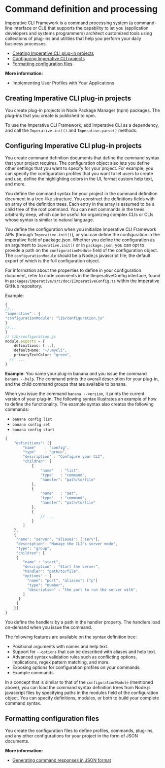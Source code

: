 # Command definition and processing

Imperative CLI Framework is a command processing system (a command-line interface or CLI) that supports the capability to let you (application developers and systems programmers) architect customized tools using collections of plug-ins and utilities that help you perform your daily business processes.

- [Creating Imperative CLI plug-in projects](#creating-imperative-cli-plug-in-projects)
- [Configuring Imperative CLI projects](#configuring-imperative-cli-plug-in-projects)
- [Formatting configuration files](#formatting-configuration-files)

**More information:**
- Implementing User Profiles with Your Applications

## Creating Imperative CLI plug-in projects
You create plug-in projects in Node Package Manager (npm) packages. The plug-ins that you create is published to npm.

To use the Imperative CLI Framework, add Imperative CLI as a dependency, and call the `Imperative.init()` and `Imperative.parse()` methods.

## Configuring Imperative CLI plug-in projects

You create command definition documents that define the command syntax that your project requires. The configuration object also lets you define other settings that you want to specify for your project. For example, you can specify the configuration profiles that you want to let users to create and use, define the highlighting colors in the UI, format custom help text, and more.

You define the command syntax for your project in the command definition document in a tree-like structure. You construct the definitions fields with an array of the definition trees. Each entry in the array is assumed to be a child tree of the root command. You can nest commands in the trees arbitrarily deep, which can be useful for organizing complex CLIs or CLIs whose syntax is similar to natural language.

You define the configuration when you initialize Imperative CLI Framework APIs (through `Imperative.init()`), or you can define the configuration in the imperative field of package.json. Whether you define the configuration as an argument to `Imperative.init()` or in `package.json`, you can opt to provide a path on the `configurationModule` field of the configuration object. The `configurationModule` should be a Node.js javascript file; the default export of which is the full configuration object.

For information about the properties to define in your configuration document, refer to code comments in the IImperativeConfig interface, found in `packages/imperative/src/doc/IImperativeConfig.ts` within the imperative GitHub repository.

Example:

```typescript
{
//...
"imperative" : {
"configurationModule": "lib/configuration.js"
}
//...
}
// lib/configuration.js
module.exports = {
    definitions: [...],
    defaultHome: "~/.mycli",
    primaryTextColor: "green",
  //  ...
}
```

**Example:** You name your plug-in banana and you issue the command `banana --help`. The command prints the overall description for your plug-in, and the child command groups that are available to banana.

When you issue the command `banana --version`, it prints the current version of your plug-in. The following syntax illustrates an example of how to define the functionality. The example syntax also creates the following commands:

- `banana config list`
- `banana config set`
- `banana config start`

```typescript
{
    "definitions": [{
        "name"    : "config",
        "type"    : "group",
        "description" : "Configure your CLI",
        "children": [
            {
                "name"   : "list",
                "type"   : "command",
                "handler": "path/to/file"
            },
            {
                "name"   : "set",
                "type"   : "command",
                "handler": "path/to/file"
            }, 
            {
                // ...
            }
        ]
    }, 
    {
     "name": "server", "aliases": ["serv"],
     "description": "Manage the CLI's server mode",
     "type": "group",
     "children": [
     { 
        "name" : "start",
        "description" : "Start the server",
        "handler": "path/to/file",
        "options" : [
          "name": "port", "aliases": ["p"]
          "type": "number", 
          "description" : "the port to run the server with",
        ]
      }
     ]
    }]
}
```

You define the handlers by a path in the handler property. The handlers load on-demand when you issue the command.

The following features are available on the syntax definition tree:

- Positional arguments with names and help text.
- Support for `--options` that can be described with aliases and help text.
- Advanced syntax validation rules such as conflicting options, implications, regex pattern matching, and more.
- Exposing options for configuration profiles on your commands.
- Example commands.

In a concept that is similar to that of the `configurationModule` (mentioned above), you can load the command syntax definition trees from Node.js javascript files by specifying paths in the modules field of the configuration object. You can specify definitions, modules, or both to build your complete command syntax.

## Formatting configuration files

You create the configuration files to define profiles, commands, plug-ins, and any other configurations for your project in the form of JSON documents.

**More information:**

- [Generating command responses in JSON format](IMPF-generatejsonresponses.md)

